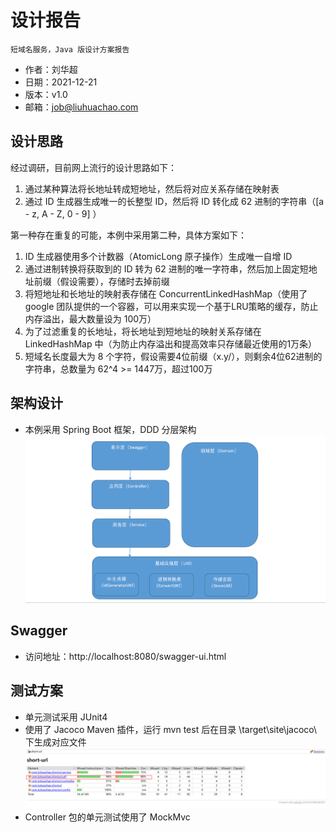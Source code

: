 # 设计报告
    短域名服务，Java 版设计方案报告
    
* 作者：刘华超
* 日期：2021-12-21
* 版本：v1.0
* 邮箱：job@liuhuachao.com

## 设计思路
经过调研，目前网上流行的设计思路如下：
1. 通过某种算法将长地址转成短地址，然后将对应关系存储在映射表
2. 通过 ID 生成器生成唯一的长整型 ID，然后将 ID 转化成 62 进制的字符串（[a - z, A - Z, 0 - 9] ）

第一种存在重复的可能，本例中采用第二种，具体方案如下：
1. ID 生成器使用多个计数器（AtomicLong 原子操作）生成唯一自增 ID
2. 通过进制转换将获取到的 ID 转为 62 进制的唯一字符串，然后加上固定短地址前缀（假设需要），存储时去掉前缀
3. 将短地址和长地址的映射表存储在 ConcurrentLinkedHashMap（使用了 google 团队提供的一个容器，可以用来实现一个基于LRU策略的缓存，防止内存溢出，最大数量设为 100万）
4. 为了过滤重复的长地址，将长地址到短地址的映射关系存储在 LinkedHashMap 中（为防止内存溢出和提高效率只存储最近使用的1万条）
5. 短域名长度最大为 8 个字符，假设需要4位前缀（x.y/），则剩余4位62进制的字符串，总数量为 62^4 >= 1447万，超过100万

## 架构设计
* 本例采用 Spring Boot 框架，DDD 分层架构
![单元测试覆盖率截图](.\src\main\resources\static\img\DDDArchitecture.png )


## Swagger
* 访问地址：http://localhost:8080/swagger-ui.html

## 测试方案
* 单元测试采用 JUnit4
* 使用了 Jacoco Maven 插件，运行 mvn test 后在目录 \target\site\jacoco\ 下生成对应文件
 ![单元测试覆盖率截图](.\src\main\resources\static\img\UnitTestCoverage.png )
* Controller 包的单元测试使用了 MockMvc